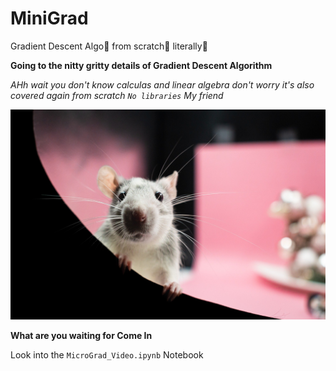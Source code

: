 # MiniGrad
Gradient Descent Algo🧨 from scratch🔨 literally📃

**Going to the nitty gritty details of Gradient Descent Algorithm**

*AHh wait you don't know calculas and linear algebra don't worry it's also covered again from scratch `No libraries` My friend*

![...](images/rat.jpg)

**What are you waiting for Come In**

Look into the `MicroGrad_Video.ipynb` Notebook
